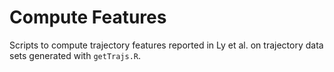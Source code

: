 # Compute Features

Scripts to compute trajectory features reported in Ly et al. on trajectory data sets generated with `getTrajs.R`.


